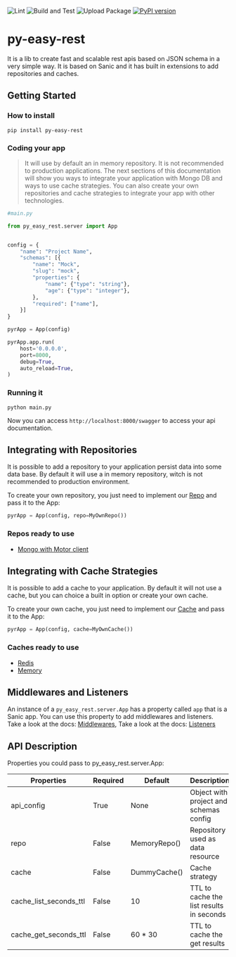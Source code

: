 ![Lint](https://github.com/JeanPinzon/py-easy-rest/actions/workflows/python-lint.yml/badge.svg)
![Build and Test](https://github.com/JeanPinzon/py-easy-rest/actions/workflows/python-test.yml/badge.svg)
![Upload Package](https://github.com/JeanPinzon/py-easy-rest/actions/workflows/python-publish.yml/badge.svg)
[![PyPI version](https://badge.fury.io/py/py-easy-rest.svg)](https://badge.fury.io/py/py-easy-rest)


# py-easy-rest

It is a lib to create fast and scalable rest apis based on JSON schema in a very simple way. 
It is based on Sanic and it has built in extensions to add repositories and caches.


## Getting Started


### How to install

`pip install py-easy-rest`


### Coding your app

> It will use by default an in memory repository. It is not recommended to production applications. 
> The next sections of this documentation will show you ways to integrate your application with Mongo DB and ways to use cache strategies.
> You can also create your own repositories and cache strategies to integrate your app with other technologies.

```python
#main.py

from py_easy_rest.server import App


config = {
    "name": "Project Name",
    "schemas": [{
        "name": "Mock",
        "slug": "mock",
        "properties": {
            "name": {"type": "string"},
            "age": {"type": "integer"},
        },
        "required": ["name"],
    }]
}

pyrApp = App(config)

pyrApp.app.run(
    host='0.0.0.0',
    port=8000,
    debug=True,
    auto_reload=True,
)
```


### Running it

`python main.py`

Now you can access `http://localhost:8000/swagger` to access your api documentation.


## Integrating with Repositories

It is possible to add a repository to your application persist data into some data base. 
By default it will use a in memory repository, witch is not recommended to production environment.

To create your own repository, you just need to implement our [Repo](https://github.com/JeanPinzon/py-easy-rest/blob/master/py_easy_rest/repos/__init__.py#L16) and pass it to the App: 


```python
pyrApp = App(config, repo=MyOwnRepo())
```


### Repos ready to use

- [Mongo with Motor client](https://github.com/JeanPinzon/py-easy-rest-mongo-motor-client)


## Integrating with Cache Strategies

It is possible to add a cache to your application. 
By default it will not use a cache, but you can choice a built in option or create your own cache.

To create your own cache, you just need to implement our [Cache](https://github.com/JeanPinzon/py-easy-rest/blob/master/py_easy_rest/caches/__init__.py#L16) and pass it to the App: 


```python
pyrApp = App(config, cache=MyOwnCache())
```


### Caches ready to use

- [Redis](https://github.com/JeanPinzon/py-easy-rest-redis-cache)
- [Memory](https://github.com/JeanPinzon/py-easy-rest-memory-cache)


## Middlewares and Listeners

An instance of a `py_easy_rest.server.App` has a property called `app` that is a Sanic app. You can use this property to add middlewares and listeners. 
Take a look at the docs: [Middlewares](https://sanicframework.org/guide/basics/middleware.html#attaching-middleware), 
Take a look at the docs: [Listeners](https://sanicframework.org/guide/basics/listeners.html)


## API Description

Properties you could pass to py_easy_rest.server.App:

| Properties             | Required | Default      | Description                              |
|------------------------|----------|--------------|------------------------------------------|
| api_config             | True     | None         | Object with project and schemas config   |
| repo                   | False    | MemoryRepo() | Repository used as data resource         |
| cache                  | False    | DummyCache() | Cache strategy                           |
| cache_list_seconds_ttl | False    | 10           | TTL to cache the list results in seconds |
| cache_get_seconds_ttl  | False    | 60 * 30      | TTL to cache the get results             |
